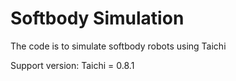 # Softbody Simulation

The code is to simulate softbody robots using Taichi 

Support version:
Taichi = 0.8.1



